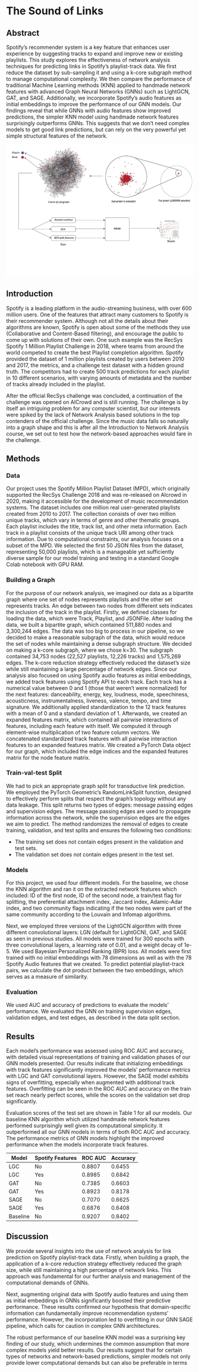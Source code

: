 # The Sound of Links

## Abstract

Spotify’s recommender system is a key feature that enhances user experience by suggesting tracks to expand and improve new or existing playlists. This study explores the effectiveness of network analysis techniques for predicting links in Spotify’s playlist-track data. We first reduce the dataset by sub-sampling it and using a k-core subgraph method to manage computational complexity. We then compare the performance of traditional Machine Learning methods (KNN) applied to handmade network features with advanced Graph Neural Networks (GNNs) such as LightGCN, GAT, and SAGE. Additionally, we incorporate Spotify’s audio features as initial embeddings to improve the performance of our GNN models. Our findings reveal that while GNNs with audio features show improved predictions, the simpler KNN model using handmade network features surprisingly outperforms GNNs. This suggests that we don’t need complex models to get good link predictions, but can rely on the very powerful yet simple structural features of the network.

![alt text](https://github.com/BP4769/INA-Project-Spotify-Challange/blob/main/plots/Pipeline.png)

## Introduction

Spotify is a leading platform in the audio-streaming business, with over 600 million users. One of the features that attract many customers to Spotify is their recommender system. Although not all the details about their algorithms are known, Spotify is open about some of the methods they use (Collaborative and Content-Based filtering), and encourage the public to come up with solutions of their own. One such example was the RecSys Spotify 1 Million Playlist Challenge in 2018, where teams from around the world competed to create the best Playlist completion algorithm. Spotify provided the dataset of 1 million playlists created by users between 2010 and 2017, the metrics, and a challenge test dataset with a hidden ground truth. The competitors had to create 500 track predictions for each playlist in 10 different scenarios, with varying amounts of metadata and the number of tracks already included in the playlist.

After the official RecSys challenge was concluded, a continuation of the challenge was opened on AICrowd and is still running. The challenge is by itself an intriguing problem for any computer scientist, but our interests were spiked by the lack of Network Analysis based solutions in the top contenders of the official challenge. Since the music data falls so naturally into a graph shape and this is after all the Introduction to Network Analysis course, we set out to test how the network-based approaches would fare in the challenge.

## Methods

### Data

Our project uses the Spotify Million Playlist Dataset (MPD), which originally supported the RecSys Challenge 2018 and was re-released on AIcrowd in 2020, making it accessible for the development of music recommendation systems. The dataset includes one million real user-generated playlists created from 2010 to 2017. The collection consists of over two million unique tracks, which vary in terms of genre and other thematic groups. Each playlist includes the title, track list, and other meta information. Each track in a playlist consists of the unique track URI among other track information. Due to computational constraints, our analysis focuses on a subset of the MPD. We selected the first 50 JSON files from the dataset, representing 50,000 playlists, which is a manageable yet sufficiently diverse sample for our model training and testing in a standard Google Colab notebook with GPU RAM.

### Building a Graph

For the purpose of our network analysis, we imagined our data as a bipartite graph where one set of nodes represents playlists and the other set represents tracks. An edge between two nodes from different sets indicates the inclusion of the track in the playlist. Firstly, we defined classes for loading the data, which were Track, Playlist, and JSONFile. After loading the data, we built a bipartite graph, which contained 511,880 nodes and 3,300,244 edges. The data was too big to process in our pipeline, so we decided to make a reasonable subgraph of the data, which would reduce the set of nodes while maintaining a dense subgraph structure. We decided on making a k-core subgraph, where we chose k=30. The subgraph contained 34,753 nodes (22,527 playlists, 12,226 tracks) and 1,575,269 edges. The k-core reduction strategy effectively reduced the dataset’s size while still maintaining a large percentage of network edges. Since our analysis also focused on using Spotify audio features as initial embeddings, we added track features using Spotify API to each track. Each track has a numerical value between 0 and 1 (those that weren’t were normalized) for the next features: danceability, energy, key, loudness, mode, speechiness, acousticness, instrumentalness, liveness, valence, tempo, and time signature. We additionally applied standardization to the 12 track features with a mean of 0 and a standard deviation of 1. Afterwards, we created an expanded features matrix, which contained all pairwise interactions of features, including each feature with itself. We computed it through element-wise multiplication of two feature column vectors. We concatenated standardized track features with all pairwise interaction features to an expanded features matrix. We created a PyTorch Data object for our graph, which included the edge indices and the expanded features matrix for the node feature matrix.

### Train-val-test Split

We had to pick an appropriate graph split for transductive link prediction. We employed the PyTorch Geometric’s RandomLinkSplit function, designed to effectively perform splits that respect the graph’s topology without any data leakage. This split returns two types of edges: message passing edges and supervision edges. The message passing edges are used to propagate information across the network, while the supervision edges are the edges we aim to predict. The method randomizes the removal of edges to create training, validation, and test splits and ensures the following two conditions:

- The training set does not contain edges present in the validation and test sets.
- The validation set does not contain edges present in the test set.

### Models

For this project, we used four different models. For the baseline, we chose the KNN algorithm and ran it on the extracted network features which included: ID of the first node, ID of the second node, a train/test flag for splitting, the preferential attachment index, Jaccard index, Adamic-Adar index, and two community flags indicating if the two nodes were part of the same community according to the Louvain and Infomap algorithms.

Next, we employed three versions of the LightGCN algorithm with three different convolutional layers: LGN (default for LightGCN), GAT, and SAGE as seen in previous studies. All models were trained for 300 epochs with three convolutional layers, a learning rate of 0.01, and a weight decay of 1e-5. We used Bayesian Personalized Ranking (BPR) loss. All models were first trained with no initial embeddings with 78 dimensions as well as with the 78 Spotify Audio features that we created. To predict potential playlist-track pairs, we calculate the dot product between the two embeddings, which serves as a measure of similarity.

### Evaluation

We used AUC and accuracy of predictions to evaluate the models’ performance. We evaluated the GNN on training supervision edges, validation edges, and test edges, as described in the data split section.

## Results

Each model’s performance was assessed using ROC AUC and accuracy, with detailed visual representations of training and validation phases of our GNN models presented. Our results indicate that initializing embeddings with track features significantly improved the models’ performance metrics with LGC and GAT convolutional layers. However, the SAGE model exhibits signs of overfitting, especially when augmented with additional track features. Overfitting can be seen in the ROC AUC and accuracy on the train set reach nearly perfect scores, while the scores on the validation set drop significantly.

Evaluation scores of the test set are shown in Table 1 for all our models. Our baseline KNN algorithm which utilized handmade network features performed surprisingly well given its computational simplicity. It outperformed all our GNN models in terms of both ROC AUC and accuracy. The performance metrics of GNN models highlight the improved performance when the models incorporate track features.

| Model    | Spotify Features | ROC AUC | Accuracy |
|----------|-------------------|---------|----------|
| LGC      | No                | 0.8807  | 0.6455   |
| LGC      | Yes               | 0.8985  | 0.6842   |
| GAT      | No                | 0.7385  | 0.6603   |
| GAT      | Yes               | 0.8923  | 0.8178   |
| SAGE     | No                | 0.7070  | 0.6625   |
| SAGE     | Yes               | 0.6876  | 0.6408   |
| Baseline | No                | 0.9207  | 0.8402   |

## Discussion

We provide several insights into the use of network analysis for link prediction on Spotify playlist-track data. Firstly, when building a graph, the application of a k-core reduction strategy effectively reduced the graph size, while still maintaining a high percentage of network links. This approach was fundamental for our further analysis and management of the computational demands of GNNs.

Next, augmenting original data with Spotify audio features and using them as initial embeddings in GNNs significantly boosted their predictive performance. These results confirmed our hypothesis that domain-specific information can fundamentally improve recommendation systems’ performance. However, the incorporation led to overfitting in our GNN SAGE pipeline, which calls for caution in complex GNN architectures.

The robust performance of our baseline KNN model was a surprising key finding of our study, which undermines the common assumption that more complex models yield better results. Our results suggest that for certain types of networks and network-based predictions, simpler models not only provide lower computational demands but can also be preferable in terms
